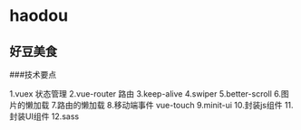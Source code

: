 # haodou

## 好豆美食

###技术要点

1.vuex 状态管理
2.vue-router 路由
3.keep-alive
4.swiper
5.better-scroll
6.图片的懒加载
7.路由的懒加载
8.移动端事件 vue-touch
9.minit-ui
10.封装js组件
11.封装UI组件
12.sass

